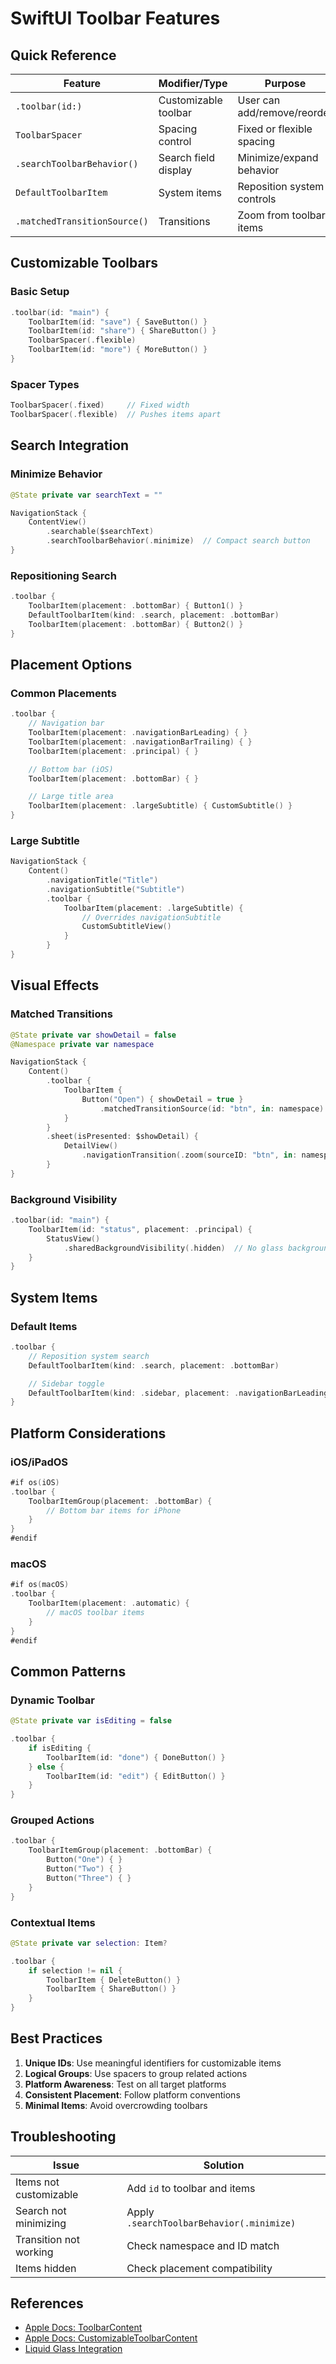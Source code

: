 # SwiftUI Toolbar Features

## Quick Reference

| Feature                      | Modifier/Type        | Purpose                     |
| ---------------------------- | -------------------- | --------------------------- |
| `.toolbar(id:)`              | Customizable toolbar | User can add/remove/reorder |
| `ToolbarSpacer`              | Spacing control      | Fixed or flexible spacing   |
| `.searchToolbarBehavior()`   | Search field display | Minimize/expand behavior    |
| `DefaultToolbarItem`         | System items         | Reposition system controls  |
| `.matchedTransitionSource()` | Transitions          | Zoom from toolbar items     |

## Customizable Toolbars

### Basic Setup

```swift
.toolbar(id: "main") {
    ToolbarItem(id: "save") { SaveButton() }
    ToolbarItem(id: "share") { ShareButton() }
    ToolbarSpacer(.flexible)
    ToolbarItem(id: "more") { MoreButton() }
}
```

### Spacer Types

```swift
ToolbarSpacer(.fixed)     // Fixed width
ToolbarSpacer(.flexible)  // Pushes items apart
```

## Search Integration

### Minimize Behavior

```swift
@State private var searchText = ""

NavigationStack {
    ContentView()
        .searchable($searchText)
        .searchToolbarBehavior(.minimize)  // Compact search button
}
```

### Repositioning Search

```swift
.toolbar {
    ToolbarItem(placement: .bottomBar) { Button1() }
    DefaultToolbarItem(kind: .search, placement: .bottomBar)
    ToolbarItem(placement: .bottomBar) { Button2() }
}
```

## Placement Options

### Common Placements

```swift
.toolbar {
    // Navigation bar
    ToolbarItem(placement: .navigationBarLeading) { }
    ToolbarItem(placement: .navigationBarTrailing) { }
    ToolbarItem(placement: .principal) { }

    // Bottom bar (iOS)
    ToolbarItem(placement: .bottomBar) { }

    // Large title area
    ToolbarItem(placement: .largeSubtitle) { CustomSubtitle() }
}
```

### Large Subtitle

```swift
NavigationStack {
    Content()
        .navigationTitle("Title")
        .navigationSubtitle("Subtitle")
        .toolbar {
            ToolbarItem(placement: .largeSubtitle) {
                // Overrides navigationSubtitle
                CustomSubtitleView()
            }
        }
}
```

## Visual Effects

### Matched Transitions

```swift
@State private var showDetail = false
@Namespace private var namespace

NavigationStack {
    Content()
        .toolbar {
            ToolbarItem {
                Button("Open") { showDetail = true }
                    .matchedTransitionSource(id: "btn", in: namespace)
            }
        }
        .sheet(isPresented: $showDetail) {
            DetailView()
                .navigationTransition(.zoom(sourceID: "btn", in: namespace))
        }
}
```

### Background Visibility

```swift
.toolbar(id: "main") {
    ToolbarItem(id: "status", placement: .principal) {
        StatusView()
            .sharedBackgroundVisibility(.hidden)  // No glass background
    }
}
```

## System Items

### Default Items

```swift
.toolbar {
    // Reposition system search
    DefaultToolbarItem(kind: .search, placement: .bottomBar)

    // Sidebar toggle
    DefaultToolbarItem(kind: .sidebar, placement: .navigationBarLeading)
}
```

## Platform Considerations

### iOS/iPadOS

```swift
#if os(iOS)
.toolbar {
    ToolbarItemGroup(placement: .bottomBar) {
        // Bottom bar items for iPhone
    }
}
#endif
```

### macOS

```swift
#if os(macOS)
.toolbar {
    ToolbarItem(placement: .automatic) {
        // macOS toolbar items
    }
}
#endif
```

## Common Patterns

### Dynamic Toolbar

```swift
@State private var isEditing = false

.toolbar {
    if isEditing {
        ToolbarItem(id: "done") { DoneButton() }
    } else {
        ToolbarItem(id: "edit") { EditButton() }
    }
}
```

### Grouped Actions

```swift
.toolbar {
    ToolbarItemGroup(placement: .bottomBar) {
        Button("One") { }
        Button("Two") { }
        Button("Three") { }
    }
}
```

### Contextual Items

```swift
@State private var selection: Item?

.toolbar {
    if selection != nil {
        ToolbarItem { DeleteButton() }
        ToolbarItem { ShareButton() }
    }
}
```

## Best Practices

1. **Unique IDs**: Use meaningful identifiers for customizable items
2. **Logical Groups**: Use spacers to group related actions
3. **Platform Awareness**: Test on all target platforms
4. **Consistent Placement**: Follow platform conventions
5. **Minimal Items**: Avoid overcrowding toolbars

## Troubleshooting

| Issue                  | Solution                                  |
| ---------------------- | ----------------------------------------- |
| Items not customizable | Add `id` to toolbar and items             |
| Search not minimizing  | Apply `.searchToolbarBehavior(.minimize)` |
| Transition not working | Check namespace and ID match              |
| Items hidden           | Check placement compatibility             |

## References

- [Apple Docs: ToolbarContent](https://developer.apple.com/documentation/SwiftUI/ToolbarContent)
- [Apple Docs: CustomizableToolbarContent](https://developer.apple.com/documentation/SwiftUI/CustomizableToolbarContent)
- [Liquid Glass Integration](../liquid-glass/swiftui.md)
